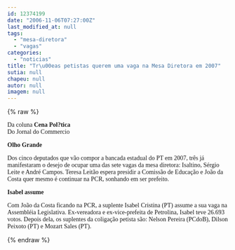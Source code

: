 ```yaml
---
id: 12374199
date: "2006-11-06T07:27:00Z"
last_modified_at: null
tags:
  - "mesa-diretora"
  - "vagas"
categories:
  - "noticias"
title: "Tr\u00eas petistas querem uma vaga na Mesa Diretora em 2007"
sutia: null
chapeu: null
autor: null
imagem: null
---
```

{% raw %}
<p><P><FONT face=Verdana>Da coluna </FONT><FONT face=Verdana><STRONG>Cena Pol?tica<BR></STRONG>Do Jornal do Commercio</FONT></P></p>
<p><P><FONT face=Verdana><STRONG>Olho Grande</STRONG></FONT></P></p>
<p><P><FONT face=Verdana>Dos cinco deputados que vão compor a bancada estadual do PT em 2007, três já manifestaram o desejo de ocupar uma das sete vagas da mesa diretora: Isaltino, Sérgio Leite e André Campos. Teresa Leitão espera presidir a Comissão de Educação e João da Costa quer mesmo é continuar na PCR, sonhando em ser prefeito.</FONT></P></p>
<p><P><FONT face=Verdana><STRONG>Isabel assume</STRONG></FONT></P></p>
<p><P><FONT face=Verdana>Com João da Costa ficando na PCR, a suplente Isabel Cristina (PT) assume a sua vaga na Assembléia Legislativa. Ex-vereadora e ex-vice-prefeita de Petrolina, Isabel teve 26.693 votos. Depois dela, os suplentes da coligação petista são: Nelson Pereira (PCdoB), Dilson Peixoto (PT) e Mozart Sales (PT).</FONT></P> </p>
{% endraw %}